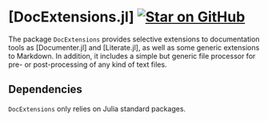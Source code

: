 # [DocExtensions.jl] [![Star on GitHub](https://img.shields.io/github/stars/omlins/DocExtensions.jl.svg)](https://github.com/omlins/DocExtensions.jl/stargazers)
The package `DocExtensions` provides selective extensions to documentation tools as [Documenter.jl] and [Literate.jl], as well as some generic extensions to Markdown. In addition, it includes a simple but generic file processor for pre- or post-processing of any kind of text files.

## Dependencies
`DocExtensions` only relies on Julia standard packages.

